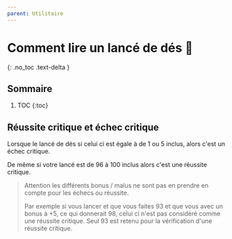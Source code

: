```yaml
---
parent: Utilitaire
---
```


# Comment lire un lancé de dés 🎲

{: .no_toc .text-delta }

## Sommaire

1. TOC
   {:toc}

## Réussite critique et échec critique

Lorsque le lancé de dés si celui ci est égale à de 1 ou 5 inclus, alors c'est un échec critique.

De même si votre lancé est de 96 à 100 inclus alors c'est une réussite critique.

> Attention les différents bonus / malus ne sont pas en prendre en compte pour les échecs ou réussite.
>
> Par exemple si vous lancer et que vous faites 93 et que vous avec un bonus à +5, ce qui donnerait 98,
> celui ci n'est pas considéré comme une réussite critique.
> Seul 93 est retenu pour la vérification d'une réussite critique.
